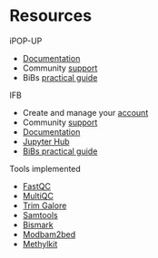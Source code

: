 # Resources

iPOP-UP   
- [Documentation](https://ipop-up.docs.rpbs.univ-paris-diderot.fr/documentation/)   
- Community [support](https://discourse.rpbs.univ-paris-diderot.fr/c/ipop-up)   
- BiBs [practical guide](https://parisepigenetics.github.io/bibs/cluster/ipopup/#/cluster)   

IFB   
- Create and manage your [account](https://my.cluster.france-bioinformatique.fr/manager2/login)   
- Community [support](https://community.cluster.france-bioinformatique.fr)   
- [Documentation](https://ifb-elixirfr.gitlab.io/cluster/doc/)   
- [Jupyter Hub](https://jupyterhub.cluster.france-bioinformatique.fr)     
- [BiBs practical guide](https://parisepigenetics.github.io/bibs/cluster/ifb/#/cluster)   

Tools implemented      
- [FastQC](https://www.bioinformatics.babraham.ac.uk/projects/fastqc/)   
- [MultiQC](https://multiqc.info/docs/)   
- [Trim Galore](https://www.bioinformatics.babraham.ac.uk/projects/trim_galore/)   
- [Samtools](http://www.htslib.org/doc/samtools.html)   
- [Bismark](https://www.bioinformatics.babraham.ac.uk/projects/bismark/)   
- [Modbam2bed](https://github.com/epi2me-labs/modbam2bed)   
- [Methylkit](https://bioconductor.org/packages/release/bioc/vignettes/methylKit/inst/doc/methylKit.html)   

